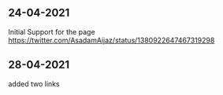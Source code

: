 ## 24-04-2021
Initial Support for the page
https://twitter.com/AsadamAijaz/status/1380922647467319298

## 28-04-2021
added two links
